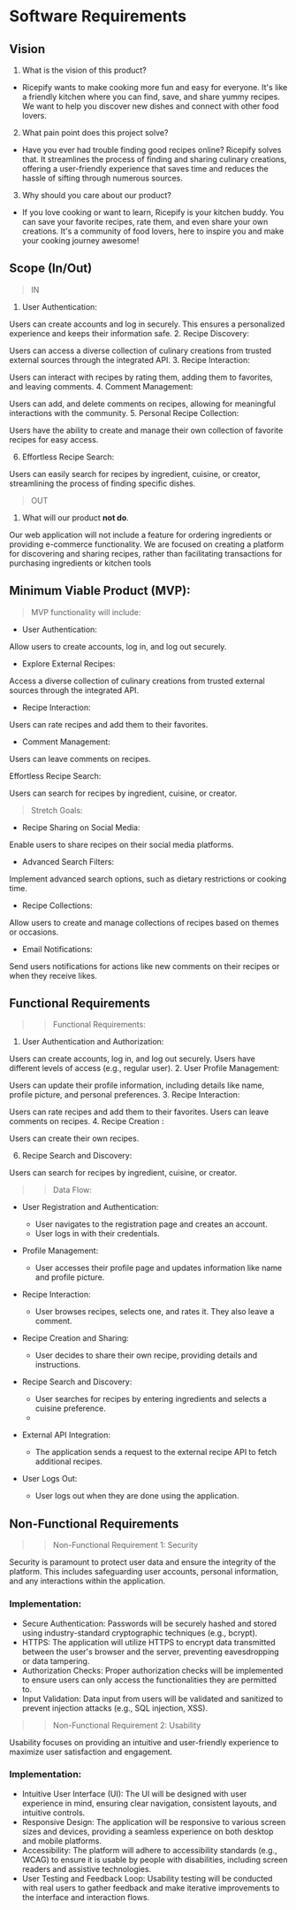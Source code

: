 # Software Requirements
## Vision
1. What is the vision of this product? 
 - Ricepify wants to make cooking more fun and easy for everyone. It's like a friendly kitchen where you can find, save, and share yummy recipes. We want to help you discover new dishes and connect with other food lovers.
2. What pain point does this project solve?
 - Have you ever had trouble finding good recipes online? Ricepify solves that. It streamlines the process of finding and sharing culinary creations, offering a user-friendly experience that saves time and reduces the hassle of sifting through numerous sources.
3. Why should you care about our product?
 - If you love cooking or want to learn, Ricepify is your kitchen buddy. You can save your favorite recipes, rate them, and even share your own creations. It's a community of food lovers, here to inspire you and make your cooking journey awesome!

## Scope (In/Out)
> IN
1. User Authentication:

Users can create accounts and log in securely. This ensures a personalized experience and keeps their information safe.
2. Recipe Discovery:

Users can access a diverse collection of culinary creations from trusted external sources through the integrated API.
3. Recipe Interaction:

Users can interact with recipes by rating them, adding them to favorites, and leaving comments.
4. Comment Management:

Users can add, and delete comments on recipes, allowing for meaningful interactions with the community.
5. Personal Recipe Collection:

Users have the ability to create and manage their own collection of favorite recipes for easy access.

6. Effortless Recipe Search:

Users can easily search for recipes by ingredient, cuisine, or creator, streamlining the process of finding specific dishes.

> OUT
1. What will our product **not do**.

Our web application will not include a feature for ordering ingredients or providing e-commerce functionality. We are focused on creating a platform for discovering and sharing recipes, rather than facilitating transactions for purchasing ingredients or kitchen tools

## Minimum Viable Product (MVP):
> MVP functionality will include:

- User Authentication:

Allow users to create accounts, log in, and log out securely.
- Explore External Recipes:

Access a diverse collection of culinary creations from trusted external sources through the integrated API.
- Recipe Interaction:

Users can rate recipes and add them to their favorites.
- Comment Management:

Users can leave comments on recipes.

Effortless Recipe Search:

Users can search for recipes by ingredient, cuisine, or creator.

> Stretch Goals:

- Recipe Sharing on Social Media:

Enable users to share recipes on their social media platforms.
- Advanced Search Filters:

Implement advanced search options, such as dietary restrictions or cooking time.
- Recipe Collections:

Allow users to create and manage collections of recipes based on themes or occasions.
- Email Notifications:

Send users notifications for actions like new comments on their recipes or when they receive likes.


## Functional Requirements

>> Functional Requirements:

1. User Authentication and Authorization:

Users can create accounts, log in, and log out securely.
Users have different levels of access (e.g., regular user).
2. User Profile Management:

Users can update their profile information, including details like name, profile picture, and personal preferences.
3. Recipe Interaction:

Users can rate recipes and add them to their favorites.
Users can leave comments on recipes.
4. Recipe Creation :

Users can create their own recipes.

6. Recipe Search and Discovery:

Users can search for recipes by ingredient, cuisine, or creator.

>> Data Flow:

- User Registration and Authentication:

   - User navigates to the registration page and creates an account.
   - User logs in with their credentials.
- Profile Management:

   - User accesses their profile page and updates information like name and profile picture.
- Recipe Interaction:

   - User browses recipes, selects one, and rates it. They also leave a comment.
- Recipe Creation and Sharing:

   - User decides to share their own recipe, providing details and instructions.
- Recipe Search and Discovery:

  - User searches for recipes by entering ingredients and selects a cuisine preference.
  - 
- External API Integration:

   - The application sends a request to the external recipe API to fetch additional recipes.

- User Logs Out:

   - User logs out when they are done using the application.



## Non-Functional Requirements

>> Non-Functional Requirement 1: Security

Security is paramount to protect user data and ensure the integrity of the platform. This includes safeguarding user accounts, personal information, and any interactions within the application.

### Implementation:

- Secure Authentication: Passwords will be securely hashed and stored using industry-standard cryptographic techniques (e.g., bcrypt).
- HTTPS: The application will utilize HTTPS to encrypt data transmitted between the user's browser and the server, preventing eavesdropping or data tampering.
- Authorization Checks: Proper authorization checks will be implemented to ensure users can only access the functionalities they are permitted to.
- Input Validation: Data input from users will be validated and sanitized to prevent injection attacks (e.g., SQL injection, XSS).

>> Non-Functional Requirement 2: Usability

 Usability focuses on providing an intuitive and user-friendly experience to maximize user satisfaction and engagement.

### Implementation:

- Intuitive User Interface (UI): The UI will be designed with user experience in mind, ensuring clear navigation, consistent layouts, and intuitive controls.
- Responsive Design: The application will be responsive to various screen sizes and devices, providing a seamless experience on both desktop and mobile platforms.
- Accessibility: The platform will adhere to accessibility standards (e.g., WCAG) to ensure it is usable by people with disabilities, including screen readers and assistive technologies.
- User Testing and Feedback Loop: Usability testing will be conducted with real users to gather feedback and make iterative improvements to the interface and interaction flows.